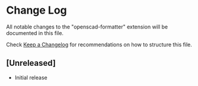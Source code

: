 # Change Log

All notable changes to the "openscad-formatter" extension will be documented in this file.

Check [Keep a Changelog](http://keepachangelog.com/) for recommendations on how to structure this file.

## [Unreleased]

- Initial release
